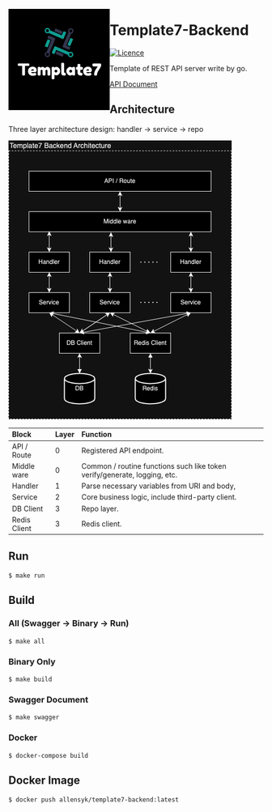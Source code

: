 <p>
  <img align="left" src="resource/readme/logo.png">
</p>

# Template7-Backend

[![Licence](https://img.shields.io/github/license/Ileriayo/markdown-badges?style=for-the-badge)](./resource/readme/LICENSE)

Template of REST API server write by go.

[API Document](./resource/api-documentation.pdf)

## Architecture

Three layer architecture design: handler -> service -> repo

<p >
  <img src="resource/readme/architecture.png">
</p>

| Block             | Layer | Function                                                                   |
|:------------------|:------|:---------------------------------------------------------------------------|
| API / Route       | 0     | Registered API endpoint.                                                   |
| Middle ware       | 0     | Common / routine functions such like token verify/generate, logging, etc.  |
| Handler           | 1     | Parse necessary variables from URI and body,                               |
| Service           | 2     | Core business logic, include third-party client.                           |
| DB Client         | 3     | Repo layer.                                                                |
| Redis Client      | 3     | Redis client.                                                              |

## Run

```
$ make run
```

## Build

### All (Swagger -> Binary -> Run)

```
$ make all 
```

### Binary Only

```
$ make build
```

### Swagger Document

```
$ make swagger
```

### Docker

```
$ docker-compose build
```

## Docker Image

```
$ docker push allensyk/template7-backend:latest
```
